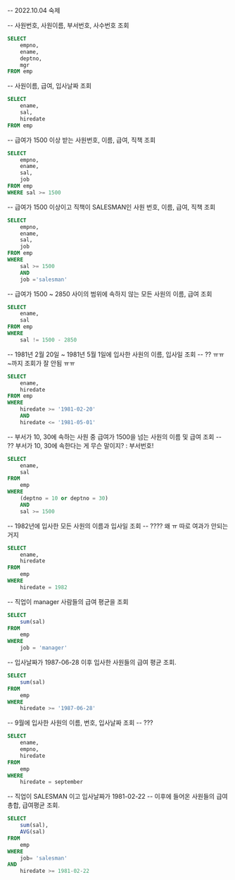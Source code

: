 -- 2022.10.04 숙제  

-- 사원번호, 사원이름, 부서번호, 사수번호 조회
```sql
SELECT 
	empno, 
	ename, 
	deptno, 
	mgr 
FROM emp
```
-- 사원이름, 급여, 입사날짜 조회
```sql
SELECT
	ename, 
	sal, 
	hiredate 
FROM emp
```
-- 급여가 1500 이상 받는 사원번호, 이름, 급여, 직책 조회
```sql
SELECT 
	empno, 
	ename, 
	sal, 
	job 
FROM emp 
WHERE sal >= 1500
```
-- 급여가 1500 이상이고 직책이 SALESMAN인 사원 번호, 이름, 급여, 직책 조회
```sql
SELECT 
	empno, 
	ename, 
	sal, 
	job 
FROM emp 
WHERE 
	sal >= 1500 
	AND 
	job ='salesman'
```
-- 급여가 1500 ~ 2850 사이의 범위에 속하지 않는 모든 사원의 이름, 급여 조회
```sql
SELECT 
	ename, 
	sal 
FROM emp 
WHERE 
	sal != 1500 - 2850
```
-- 1981년 2월 20일 ~ 1981년 5월 1일에 입사한 사원의 이름, 입사일 조회
-- ?? ㅠㅠ ~까지 조회가 잘 안됨 ㅠㅠ
```sql
SELECT 
	ename, 
	hiredate 
FROM emp 
WHERE 
	hiredate >= '1981-02-20' 
	AND 
	hiredate <= '1981-05-01'
```
-- 부서가 10, 30에 속하는 사원 중 급여가 1500을 넘는 사원의 이름 및 급여 조회
-- ?? 부서가 10, 30에 속한다는 게 무슨 말이지? : 부서번호!
```sql
SELECT 
    ename, 
    sal 
FROM 
    emp 
WHERE 
    (deptno = 10 or deptno = 30) 
    AND 
    sal >= 1500
```
-- 1982년에 입사한 모든 사원의 이름과 입사일 조회
-- ???? 왜 ㅠ 따로 여과가 안되는거지
```sql
SELECT 
    ename, 
    hiredate 
FROM 
    emp
WHERE 
    hiredate = 1982
```
-- 직업이 manager 사람들의 급여 평균을 조회
```sql
SELECT 
    sum(sal) 
FROM 
    emp 
WHERE 
    job = 'manager'
```
-- 입사날짜가 1987-06-28 이후 입사한 사원들의 급여 평균 조회.
```sql
SELECT 
    sum(sal) 
FROM 
    emp 
WHERE 
    hiredate >= '1987-06-28'
```
-- 9월에 입사한 사원의 이름, 번호, 입사날짜 조회
-- ???
```sql
SELECT 
    ename, 
    empno, 
    hiredate 
FROM 
    emp
WHERE 
    hiredate = september
```
-- 직업이 SALESMAN 이고 입사날짜가 1981-02-22 
-- 이후에 들어온 사원들의 급여 총합, 급여평균 조회.
```sql
SELECT 
    sum(sal), 
    AVG(sal) 
FROM 
    emp
WHERE 
    job= 'salesman' 
AND 
    hiredate >= 1981-02-22
```
